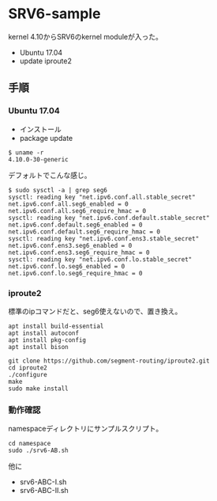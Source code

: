 # SRV6-sample

kernel 4.10からSRV6のkernel moduleが入った。  

- Ubuntu 17.04
- update iproute2

## 手順

### Ubuntu 17.04

 - インストール
 - package update

```
$ uname -r
4.10.0-30-generic
```

デフォルトでこんな感じ。  
```
$ sudo sysctl -a | grep seg6
sysctl: reading key "net.ipv6.conf.all.stable_secret"
net.ipv6.conf.all.seg6_enabled = 0
net.ipv6.conf.all.seg6_require_hmac = 0
sysctl: reading key "net.ipv6.conf.default.stable_secret"
net.ipv6.conf.default.seg6_enabled = 0
net.ipv6.conf.default.seg6_require_hmac = 0
sysctl: reading key "net.ipv6.conf.ens3.stable_secret"
net.ipv6.conf.ens3.seg6_enabled = 0
net.ipv6.conf.ens3.seg6_require_hmac = 0
sysctl: reading key "net.ipv6.conf.lo.stable_secret"
net.ipv6.conf.lo.seg6_enabled = 0
net.ipv6.conf.lo.seg6_require_hmac = 0
```
### iproute2

標準のipコマンドだと、seg6使えないので、置き換え。  

```
apt install build-essential
apt install autoconf
apt install pkg-config
apt install bison
```

```
git clone https://github.com/segment-routing/iproute2.git
cd iproute2
./configure
make
sudo make install
```

### 動作確認

namespaceディレクトリにサンプルスクリプト。  

```
cd namespace
sudo ./srv6-AB.sh
```

他に
 - srv6-ABC-I.sh
 - srv6-ABC-II.sh






